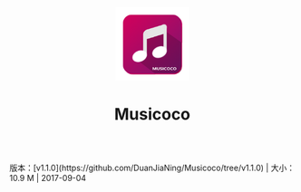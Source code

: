 <p align="center">
	<img width="130px" src="https://raw.githubusercontent.com/DuanJiaNing/Pictures/master/Musicoco/logo.png"/>
	<br/><h1 align="center">Musicoco</h1><br/><br/>
</p>
版本：[v1.1.0](https://github.com/DuanJiaNing/Musicoco/tree/v1.1.0) | 大小：10.9 M | 2017-09-04

